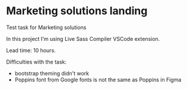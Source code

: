 # Marketing solutions landing
Test task for Marketing solutions

In this project I'm using Live Sass Compiler VSCode extension.

Lead time: 10 hours.

Difficulties with the task:
- bootstrap theming didn't work
- Poppins font from Google fonts is not the same as Poppins in Figma